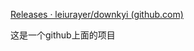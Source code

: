 [Releases · leiurayer/downkyi (github.com)](https://github.com/leiurayer/downkyi?tab=readme-ov-file)

这是一个github上面的项目